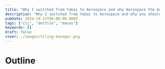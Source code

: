 ```yaml
---
title: "Why I switched from Yabai to Aerospace and why Aerospace the best window manager for Mac"
description: "Why I switched from Yabai to Aerospace and why you should too. I will explain in what way Aerospace is better and my new workflow. As well as why everyone should use a tiling window manager on my"
pubDate: 2024-10-15T00:00:00.000Z
tags: ["cli", "dotfile", "macos"]
keywords: []
draft: false
cover: ./images/tiling-manager.png
---
```


# Outline
